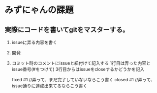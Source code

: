 # みずにゃんの課題

## 実際にコードを書いてgitをマスターする。

1. issueに弄る内容を書く
2. 開発
3. コミット時のコメントにissueと紐付けて記入する
	1行目は弄った内容とissue番号(#をつけて)
	3行目からはissueをcloseするかどうかを記入

	fixed #1 //弄って、まだ完了していないならこう書く
	closed #1 //弄って、issue通りに達成出来てるならこう書く

